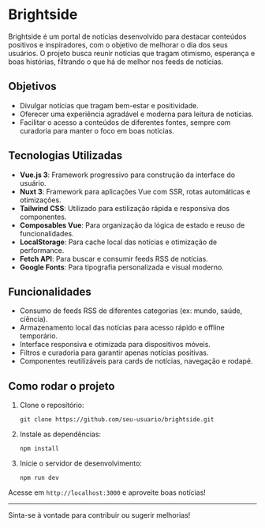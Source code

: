 # Brightside

Brightside é um portal de notícias desenvolvido para destacar conteúdos positivos e inspiradores, com o objetivo de melhorar o dia dos seus usuários. O projeto busca reunir notícias que tragam otimismo, esperança e boas histórias, filtrando o que há de melhor nos feeds de notícias.

## Objetivos

- Divulgar notícias que tragam bem-estar e positividade.
- Oferecer uma experiência agradável e moderna para leitura de notícias.
- Facilitar o acesso a conteúdos de diferentes fontes, sempre com curadoria para manter o foco em boas notícias.

## Tecnologias Utilizadas

- **Vue.js 3**: Framework progressivo para construção da interface do usuário.
- **Nuxt 3**: Framework para aplicações Vue com SSR, rotas automáticas e otimizações.
- **Tailwind CSS**: Utilizado para estilização rápida e responsiva dos componentes.
- **Composables Vue**: Para organização da lógica de estado e reuso de funcionalidades.
- **LocalStorage**: Para cache local das notícias e otimização de performance.
- **Fetch API**: Para buscar e consumir feeds RSS de notícias.
- **Google Fonts**: Para tipografia personalizada e visual moderno.

## Funcionalidades

- Consumo de feeds RSS de diferentes categorias (ex: mundo, saúde, ciência).
- Armazenamento local das notícias para acesso rápido e offline temporário.
- Interface responsiva e otimizada para dispositivos móveis.
- Filtros e curadoria para garantir apenas notícias positivas.
- Componentes reutilizáveis para cards de notícias, navegação e rodapé.

## Como rodar o projeto

1. Clone o repositório:
   ```
   git clone https://github.com/seu-usuario/brightside.git
   ```
2. Instale as dependências:
   ```
   npm install
   ```
3. Inicie o servidor de desenvolvimento:
   ```
   npm run dev
   ```

Acesse em `http://localhost:3000` e aproveite boas notícias!

---

Sinta-se à vontade para contribuir ou sugerir melhorias!